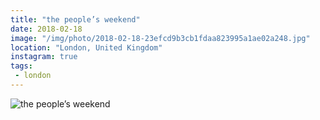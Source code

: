 ```yaml
---
title: "the people’s weekend"
date: 2018-02-18
image: "/img/photo/2018-02-18-23efcd9b3cb1fdaa823995a1ae02a248.jpg"
location: "London, United Kingdom"
instagram: true
tags:
 - london
---
```


![the people’s weekend](/img/photo/2018-02-18-23efcd9b3cb1fdaa823995a1ae02a248.jpg)
